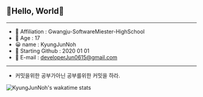 ## 👋Hello, World👋
------------------------------------------------
- 🏫 Affiliation : Gwangju-SoftwareMiester-HighSchool
- 👨 Age : 17
- 😀 name : KyungJunNoh
- 🌱 Starting Github : 2020 01 01
- 📩 E-mail : developerJun0615@gmail.com
------------------------------------------------
- 커밋을위한 공부가아닌 공부를위한 커밋을 하라.

![KyungJunNoh's wakatime stats](https://github-readme-stats.vercel.app/api/top-langs?username=KyungJunNoh&layout=compact)


<!--
**KyungJunNoh/KyungJunNoh** is a ✨ _special_ ✨ repository because its `README.md` (this file) appears on your GitHub profile.

Here are some ideas to get you started:

- 🔭 I’m currently working on ...
- 🌱 I’m currently learning ...
- 👯 I’m looking to collaborate on ...
- 🤔 I’m looking for help with ...
- 💬 Ask me about ...
- 📫 How to reach me: ...
- 😄 Pronouns: ...
- ⚡ Fun fact: ...
-->
